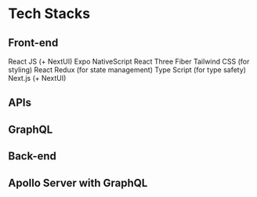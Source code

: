 # Tech Stacks

## Front-end

React JS (+ NextUI)
Expo
NativeScript
React Three Fiber
Tailwind CSS (for styling)
React Redux (for state management)
Type Script (for type safety)
Next.js (+ NextUI)

## APIs

## GraphQL

## Back-end

## Apollo Server with GraphQL
